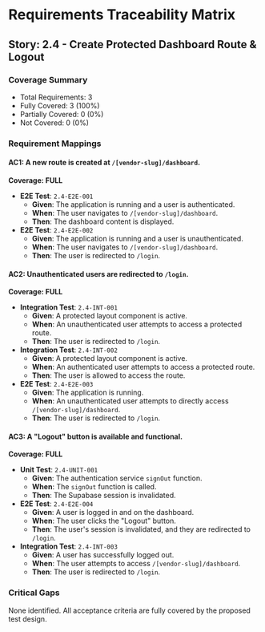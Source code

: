 # Requirements Traceability Matrix

## Story: 2.4 - Create Protected Dashboard Route & Logout

### Coverage Summary

- Total Requirements: 3
- Fully Covered: 3 (100%)
- Partially Covered: 0 (0%)
- Not Covered: 0 (0%)

### Requirement Mappings

#### AC1: A new route is created at `/[vendor-slug]/dashboard`.

**Coverage: FULL**

- **E2E Test**: `2.4-E2E-001`
  - **Given**: The application is running and a user is authenticated.
  - **When**: The user navigates to `/[vendor-slug]/dashboard`.
  - **Then**: The dashboard content is displayed.
- **E2E Test**: `2.4-E2E-002`
  - **Given**: The application is running and a user is unauthenticated.
  - **When**: The user navigates to `/[vendor-slug]/dashboard`.
  - **Then**: The user is redirected to `/login`.

#### AC2: Unauthenticated users are redirected to `/login`.

**Coverage: FULL**

- **Integration Test**: `2.4-INT-001`
  - **Given**: A protected layout component is active.
  - **When**: An unauthenticated user attempts to access a protected route.
  - **Then**: The user is redirected to `/login`.
- **Integration Test**: `2.4-INT-002`
  - **Given**: A protected layout component is active.
  - **When**: An authenticated user attempts to access a protected route.
  - **Then**: The user is allowed to access the route.
- **E2E Test**: `2.4-E2E-003`
  - **Given**: The application is running.
  - **When**: An unauthenticated user attempts to directly access `/[vendor-slug]/dashboard`.
  - **Then**: The user is redirected to `/login`.

#### AC3: A "Logout" button is available and functional.

**Coverage: FULL**

- **Unit Test**: `2.4-UNIT-001`
  - **Given**: The authentication service `signOut` function.
  - **When**: The `signOut` function is called.
  - **Then**: The Supabase session is invalidated.
- **E2E Test**: `2.4-E2E-004`
  - **Given**: A user is logged in and on the dashboard.
  - **When**: The user clicks the "Logout" button.
  - **Then**: The user's session is invalidated, and they are redirected to `/login`.
- **Integration Test**: `2.4-INT-003`
  - **Given**: A user has successfully logged out.
  - **When**: The user attempts to access `/[vendor-slug]/dashboard`.
  - **Then**: The user is redirected to `/login`.

### Critical Gaps

None identified. All acceptance criteria are fully covered by the proposed test design.
